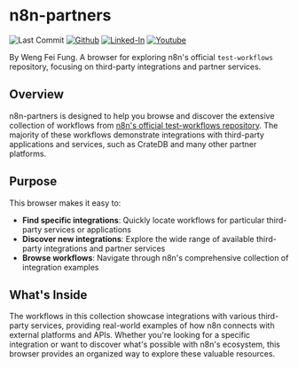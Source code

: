 # n8n-partners



![Last Commit](https://img.shields.io/github/last-commit/Siphon880gh/n8n-templates/main)
<a target="_blank" href="https://github.com/Siphon880gh" rel="nofollow"><img src="https://img.shields.io/badge/GitHub--blue?style=social&logo=GitHub" alt="Github" data-canonical-src="https://img.shields.io/badge/GitHub--blue?style=social&logo=GitHub" style="max-width:8.5ch;"></a>
<a target="_blank" href="https://www.linkedin.com/in/weng-fung/" rel="nofollow"><img src="https://img.shields.io/badge/LinkedIn-blue?style=flat&logo=linkedin&labelColor=blue" alt="Linked-In" data-canonical-src="https://img.shields.io/badge/LinkedIn-blue?style=flat&amp;logo=linkedin&amp;labelColor=blue" style="max-width:10ch;"></a>
<a target="_blank" href="https://www.youtube.com/@WayneTeachesCode/" rel="nofollow"><img src="https://img.shields.io/badge/Youtube-red?style=flat&logo=youtube&labelColor=red" alt="Youtube" data-canonical-src="https://img.shields.io/badge/Youtube-red?style=flat&amp;logo=youtube&amp;labelColor=red" style="max-width:10ch;"></a>

By Weng Fei Fung. A browser for exploring n8n's official `test-workflows` repository, focusing on third-party integrations and partner services.

## Overview

n8n-partners is designed to help you browse and discover the extensive collection of workflows from [n8n's official test-workflows repository](https://github.com/n8n-io/test-workflows). The majority of these workflows demonstrate integrations with third-party applications and services, such as CrateDB and many other partner platforms.

## Purpose

This browser makes it easy to:

- **Find specific integrations**: Quickly locate workflows for particular third-party services or applications
- **Discover new integrations**: Explore the wide range of available third-party integrations and partner services
- **Browse workflows**: Navigate through n8n's comprehensive collection of integration examples

## What's Inside

The workflows in this collection showcase integrations with various third-party services, providing real-world examples of how n8n connects with external platforms and APIs. Whether you're looking for a specific integration or want to discover what's possible with n8n's ecosystem, this browser provides an organized way to explore these valuable resources.
